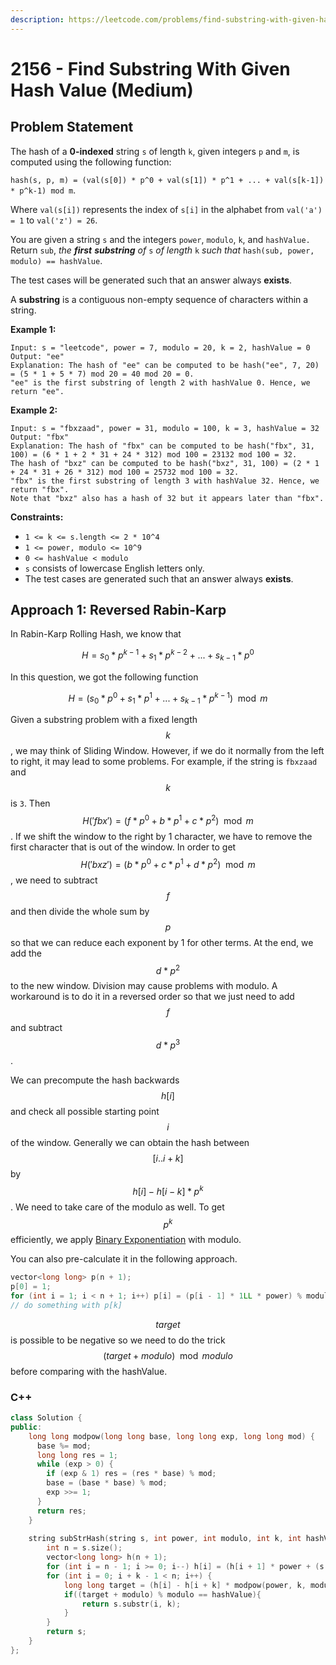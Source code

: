 ```yaml
---
description: https://leetcode.com/problems/find-substring-with-given-hash-value/
---
```


# 2156 - Find Substring With Given Hash Value (Medium)

## Problem Statement

The hash of a **0-indexed** string `s` of length `k`, given integers `p` and `m`, is computed using the following function:

`hash(s, p, m) = (val(s[0]) * p^0 + val(s[1]) * p^1 + ... + val(s[k-1]) * p^k-1) mod m`.

Where `val(s[i])` represents the index of `s[i]` in the alphabet from `val('a') = 1` to `val('z') = 26`.

You are given a string `s` and the integers `power`, `modulo`, `k`, and `hashValue.` Return `sub`, _the **first**  **substring** of_ `s` _of length_ `k` _such that_ `hash(sub, power, modulo) == hashValue`.

The test cases will be generated such that an answer always **exists**.

A **substring** is a contiguous non-empty sequence of characters within a string.

**Example 1:**

```
Input: s = "leetcode", power = 7, modulo = 20, k = 2, hashValue = 0
Output: "ee"
Explanation: The hash of "ee" can be computed to be hash("ee", 7, 20) = (5 * 1 + 5 * 7) mod 20 = 40 mod 20 = 0. 
"ee" is the first substring of length 2 with hashValue 0. Hence, we return "ee".
```

**Example 2:**

```
Input: s = "fbxzaad", power = 31, modulo = 100, k = 3, hashValue = 32
Output: "fbx"
Explanation: The hash of "fbx" can be computed to be hash("fbx", 31, 100) = (6 * 1 + 2 * 31 + 24 * 312) mod 100 = 23132 mod 100 = 32. 
The hash of "bxz" can be computed to be hash("bxz", 31, 100) = (2 * 1 + 24 * 31 + 26 * 312) mod 100 = 25732 mod 100 = 32. 
"fbx" is the first substring of length 3 with hashValue 32. Hence, we return "fbx".
Note that "bxz" also has a hash of 32 but it appears later than "fbx".
```

**Constraints:**

* `1 <= k <= s.length <= 2 * 10^4`
* `1 <= power, modulo <= 10^9`
* `0 <= hashValue < modulo`
* `s` consists of lowercase English letters only.
* The test cases are generated such that an answer always **exists**.

## Approach 1: Reversed **Rabin-Karp**

In Rabin-Karp Rolling Hash, we know that&#x20;

$$
H = s_0*p^{k-1}+s_1*p^{k-2}+...+s_{k-1}*p^{0}
$$

In this question, we got the following function

$$
H = (s_0*p^{0}+s_1*p^{1}+...+s_{k-1}*p^{k-1}) \mod m
$$

Given a substring problem with a fixed length $$k$$, we may think of Sliding Window. However, if we do it normally from the left to right, it may lead to some problems. For example, if the string is `fbxzaad` and $$k$$ is `3`. Then $$H('fbx') = (f * p^0 + b * p^1 + c * p^2) \mod m$$. If we shift the window to the right by 1 character, we have to remove the first character that is out of the window. In order to get $$H('bxz') = (b * p^0 + c * p^1 + d * p^2) \mod m$$, we need to subtract $$f$$ and then divide the whole sum by $$p$$ so that we can reduce each exponent by 1 for other terms. At the end, we add the $$d * p^2$$ to the new window. Division may cause problems with modulo. A workaround is to do it in a reversed order so that we just need to add $$f$$ and subtract $$d * p^3$$.

We can precompute the hash backwards $$h[i]$$ and check all possible starting point $$i$$ of the window. Generally we can obtain the hash between $$[i .. i + k]$$ by $$h[i] - h[i - k] * p^k$$. We need to take care of the modulo as well. To get $$p ^ k$$efficiently, we apply [Binary Exponentiation](../../tutorials/number-theory/binary-exponentiation.md) with modulo.&#x20;

You can also pre-calculate it in the following approach.

```cpp
vector<long long> p(n + 1);
p[0] = 1;
for (int i = 1; i < n + 1; i++) p[i] = (p[i - 1] * 1LL * power) % modulo;
// do something with p[k]
```

$$target$$ is possible to be negative so we need to do the trick$$(target + modulo) \mod modulo$$ before comparing with the hashValue.

### C++

```cpp
class Solution {
public:
    long long modpow(long long base, long long exp, long long mod) {
      base %= mod;
      long long res = 1;
      while (exp > 0) {
        if (exp & 1) res = (res * base) % mod;
        base = (base * base) % mod;
        exp >>= 1;
      }
      return res;
    }
    
    string subStrHash(string s, int power, int modulo, int k, int hashValue) {
        int n = s.size();
        vector<long long> h(n + 1);
        for (int i = n - 1; i >= 0; i--) h[i] = (h[i + 1] * power + (s[i] - 'a' + 1)) % modulo;
        for (int i = 0; i + k - 1 < n; i++) { 
            long long target = (h[i] - h[i + k] * modpow(power, k, modulo)) % modulo;
            if((target + modulo) % modulo == hashValue){
                return s.substr(i, k);
            }
        }
        return s;
    }
};
```
